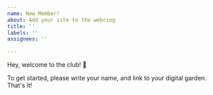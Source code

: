 ```yaml
---
name: New Member!
about: Add your site to the webring
title: ''
labels: ''
assignees: ''

---
```


Hey, welcome to the club! 🍻

To get started, please write your name, and link to your digital garden. That's it!
